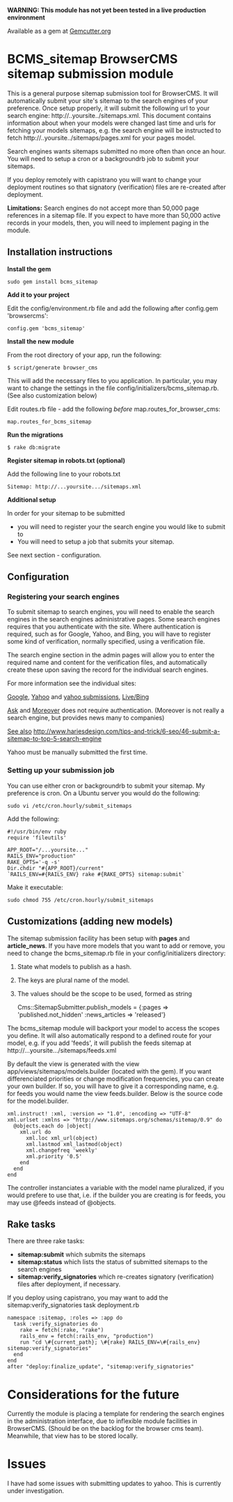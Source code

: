 **WARNING: This module has not yet been tested in a live production environment** 

Available as a gem at [Gemcutter.org](http://gemcutter.org)

# BCMS\_sitemap BrowserCMS sitemap submission module

This is a general purpose sitemap submission tool for BrowserCMS. It will automatically submit your site's sitemap to the search engines of
your preference. Once setup properly, it will submit the following url to your search engine: http://..yoursite../sitemaps.xml. This document
contains information about when your models were changed last time and urls for fetching your models sitemaps, e.g. the search engine will be
instructed to fetch http://..yoursite../sitemaps/pages.xml for your pages model.

Search engines wants sitemaps submitted no more often than once an hour. You will need to setup a cron or a backgroundrb job to submit your
sitemaps.

If you deploy remotely with capistrano you will want to change your deployment routines so that signatory (verification) files are 
re-created after deployment.

**Limitations:** Search engines do not accept more than 50,000 page references in a sitemap file. If you expect to have more than 50,000
active records in your models, then, you will need to implement paging in the module.


## Installation instructions

**Install the gem**

    sudo gem install bcms_sitemap

**Add it to your project**

Edit the config/environment.rb file and add the following after config.gem 'browsercms':

    config.gem 'bcms_sitemap'

**Install the new module**

From the root directory of your app, run the following:
  
    $ script/generate browser_cms
  
This will add the necessary files to you application. In particular, you may want to change the settings in
the file config/initializers/bcms\_sitemap.rb. (See also customization below)

Edit routes.rb file - add the following *before* map.routes\_for\_browser\_cms:

    map.routes_for_bcms_sitemap
  
**Run the migrations**

    $ rake db:migrate
  
**Register sitemap in robots.txt (optional)**  

Add the following line to your robots.txt

    Sitemap: http://...yoursite.../sitemaps.xml
  
**Additional setup**

In order for your sitemap to be submitted

* you will need to register your the search engine you would like to submit to
* You will need to setup a job that submits your sitemap.

See next section - configuration.


## Configuration

### Registering your search engines

To submit sitemap to search engines, you will need to enable the search engines in the search engines administrative pages. Some search
engines requires that you authenticate with the site. Where authentication is required, such as for Google, Yahoo, and Bing, you will have to
register some kind of verification, normally specified, using a verification file.

The search engine section in the admin pages will allow you to enter the required name and content for the verification files, 
and automatically create these upon saving the record for the individual search engines.

For more information see the individual sites:

[Google](http://www.google.com/support/webmasters/bin/answer.py?hl=en&answer=156184),
[Yahoo](http://help.yahoo.com/l/us/yahoo/smallbusiness/store/promote/sitemap/sitemap-16.html) and 
[yahoo submissions](https://siteexplorer.search.yahoo.com/submit), [Live/Bing](http://www.bing.com/webmaster)

[Ask](http://about.ask.com/en/docs/about/webmasters.shtml) and
[Moreover](http://moreover.com) does not require authentication. (Moreover is not really a search engine, but provides news many to companies)
  
[See also](http://www.hariesdesign.com/tips-and-trick/6-seo/46-submit-a-sitemap-to-top-5-search-engine) http://www.hariesdesign.com/tips-and-trick/6-seo/46-submit-a-sitemap-to-top-5-search-engine

Yahoo must be manually submitted the first time.
  
### Setting up your submission job
You can use either cron or backgroundrb to submit your sitemap. My preference is cron.
On a Ubuntu server you would do the following:

    sudo vi /etc/cron.hourly/submit_sitemaps

Add the following:

    #!/usr/bin/env ruby
    require 'fileutils'
    
    APP_ROOT="/...yoursite..."
    RAILS_ENV="production"
    RAKE_OPTS='-q -s'
    Dir.chdir "#{APP_ROOT}/current"
    `RAILS_ENV=#{RAILS_ENV} rake #{RAKE_OPTS} sitemap:submit`

Make it executable:

    sudo chmod 755 /etc/cron.hourly/submit_sitemaps

## Customizations (adding new models)

The sitemap submission facility has been setup with **pages** and **article\_news**. If you have more models that you want to add 
or remove, you need to change the bcms_sitemap.rb file in your config/initializers directory:

1. State what models to publish as a hash. 
2. The keys are plural name of the model.
3. The values should be the scope to be used, formed as string

    Cms::SitemapSubmitter.publish_models = {:pages => 'published.not_hidden' :news_articles => 'released'}

The bcms\_sitemap module will backport your model to access the scopes you define. 
It will also automatically respond to a defined route for your model, e.g. if you add 'feeds', it will publish the feeds sitemap at
http://...yoursite.../sitemaps/feeds.xml

By default the view is generated with the view app/views/sitemaps/models.builder (located with the gem). If you want differenciated
priorities or change modification frequencies, you can create your own builder. If so, you will have to give it a corresponding name, e.g. for 
feeds you would name the view feeds.builder. Below is the source code for the model.builder. 

    xml.instruct! :xml, :version => "1.0", :encoding => "UTF-8" 
    xml.urlset :xmlns => "http://www.sitemaps.org/schemas/sitemap/0.9" do
      @objects.each do |object|
        xml.url do
          xml.loc xml_url(object)
          xml.lastmod xml_lastmod(object)
          xml.changefreq 'weekly'
          xml.priority '0.5'
        end
      end
    end
    
The controller instanciates a variable with the model name pluralized, if you would prefere to use that, i.e. if the builder you are 
creating is for feeds, you may use @feeds instead of @objects.

## Rake tasks

There are three rake tasks:

* **sitemap:submit** which submits the sitemaps
* **sitemap:status** which lists the status of submitted sitemaps to the search engines
* **sitemap:verify_signatories** which re-creates signatory (verification) files after deployment, if necessary.

If you deploy using capistrano, you may want to add the sitemap:verify_signatories task deployment.rb

    namespace :sitemap, :roles => :app do
      task :verify_signatories do
        rake = fetch(:rake, "rake")
        rails_env = fetch(:rails_env, "production")
        run "cd \#{current_path}; \#{rake} RAILS_ENV=\#{rails_env} sitemap:verify_signatories"
      end
    end
    after "deploy:finalize_update", "sitemap:verify_signatories"


# Considerations for the future

Currently the module is placing a template for rendering the search engines in the administration interface, due to inflexible module
facilities in BrowserCMS. (Should be on the backlog for the browser cms team). Meanwhile, that view has to be stored locally.

# Issues

I have had some issues with submitting updates to yahoo. This is currently under investigation.
